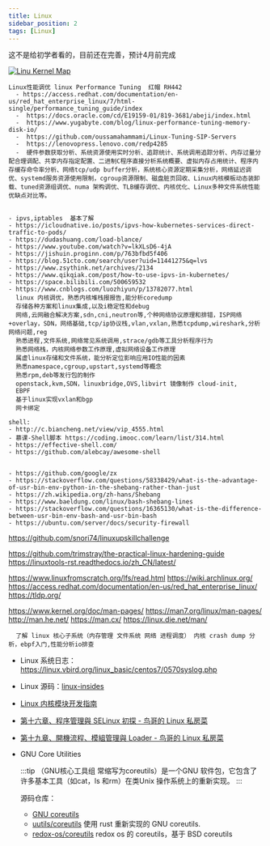 ```yaml
---
title: Linux
sidebar_position: 2
tags: [Linux]
---
```

这不是给初学者看的，目前还在完善，预计4月前完成





  
[![Linu Kernel Map](https://raw.githubusercontent.com/makelinux/linux_kernel_map/main/LKM.svg "Linu Kernel Map")](https://makelinux.github.io/kernel/map/)


```
Linux性能调优 linux Performance Tuning  红帽 RH442
  - https://access.redhat.com/documentation/en-us/red_hat_enterprise_linux/7/html-single/performance_tuning_guide/index
  -  https://docs.oracle.com/cd/E19159-01/819-3681/abeji/index.html
  -  https://www.yugabyte.com/blog/linux-performance-tuning-memory-disk-io/
  -  https://github.com/oussamahammami/Linux-Tuning-SIP-Servers
  -  https://lenovopress.lenovo.com/redp4285
  -  硬件参数获取分析、系统资源使用实时分析、追踪统计、系统调用追踪分析、内存过量分配合理调配、共享内存指定配置、二进制C程序直接分析系统概要、虚拟内存占用统计、程序内存缓存命令率分析、网络tcp/udp buffer分析，系统核心资源定期采集分析，网络延迟调优、systemd服务资源使用限制，cgroup资源限制、磁盘脏页回收、Linux内核模板动态装卸载、tuned资源组调优、numa 架构调优、TLB缓存调优、内核优化、Linux多种文件系统性能优缺点对比等。


- ipvs,iptables  基本了解 
- https://icloudnative.io/posts/ipvs-how-kubernetes-services-direct-traffic-to-pods/
- https://dudashuang.com/load-blance/
- https://www.youtube.com/watch?v=lkXLsD6-4jA
- https://jishuin.proginn.com/p/763bfbd5f406
- https://blog.51cto.com/search/user?uid=11441275&q=lvs
- https://www.zsythink.net/archives/2134
- https://www.qikqiak.com/post/how-to-use-ipvs-in-kubernetes/
- https://space.bilibili.com/500659532
- https://www.cnblogs.com/luozhiyun/p/13782077.html
  linux 内核调优，熟悉内核堆栈报报告,能分析coredump
  存储各种方案和linux集成,以及i稳定性和debug
  网络,云网融合解决方案,sdn,cni,neutron等,个种网络协议原理和排错，ISP网络+overlay，SDN，网络基础,tcp/ip协议栈,vlan,vxlan,熟悉tcpdump,wireshark,分析网络问题,reg
  熟悉进程,文件系统,网络常见系统调用,strace/gdb等工具分析程序行为
  熟悉网络栈，内核网络参数工作原理,虚拟网络设备工作原理
  属虚linux存储和文件系统，能分析定位影响应用IO性能的因素
  熟悉namespace,cgroup,upstart,systemd等概念
  熟悉rpm,deb等发行包的制作
  openstack,kvm,SDN，linuxbridge,OVS,libvirt 镜像制作 cloud-init,
  EBPF
  基于linux实现vxlan和bgp
  网卡绑定

shell: 
- http://c.biancheng.net/view/vip_4555.html
- 慕课-Shell脚本 https://coding.imooc.com/learn/list/314.html
- https://effective-shell.com/
- https://github.com/alebcay/awesome-shell


- https://github.com/google/zx
- https://stackoverflow.com/questions/58338429/what-is-the-advantage-of-usr-bin-env-python-in-the-shebang-rather-than-just
- https://zh.wikipedia.org/zh-hans/Shebang
- https://www.baeldung.com/linux/bash-shebang-lines
- https://stackoverflow.com/questions/16365130/what-is-the-difference-between-usr-bin-env-bash-and-usr-bin-bash
- https://ubuntu.com/server/docs/security-firewall

```












https://github.com/snori74/linuxupskillchallenge

https://github.com/trimstray/the-practical-linux-hardening-guide
https://linuxtools-rst.readthedocs.io/zh_CN/latest/

https://www.linuxfromscratch.org/lfs/read.html
https://wiki.archlinux.org/
https://access.redhat.com/documentation/en-us/red_hat_enterprise_linux/
https://tldp.org/

https://www.kernel.org/doc/man-pages/
https://man7.org/linux/man-pages/
http://man.he.net/
https://man.cx/
https://linux.die.net/man/

      了解 linux 核心子系统（内存管理 文件系统 网络 进程调度） 内核 crash dump 分析，ebpf入门,性能分析io排查

- Linux 系统日志：https://linux.vbird.org/linux_basic/centos7/0570syslog.php
- Linux 源码：[linux-insides](https://github.com/0xAX/linux-insides)
- [Linux 内核模块开发指南](https://sysprog21.github.io/lkmpg/)
- [第十六章、程序管理與 SELinux 初探 - 鸟哥的 Linux 私房菜](https://linux.vbird.org/linux_basic/centos7/0440processcontrol.php)
- [第十九章、開機流程、模組管理與 Loader - 鸟哥的 Linux 私房菜](https://linux.vbird.org/linux_basic/centos7/0510osloader.php)

- GNU Core Utilities

  :::tip
  （GNU核心工具组 常缩写为coreutils）是一个GNU 软件包，它包含了许多基本工具（如cat，ls 和rm）在类Unix 操作系统上的重新实现。
  :::

  源码仓库：

  + [GNU coreutils](https://github.com/coreutils/coreutils)
  + [uutils/coreutils](https://github.com/uutils/coreutils) 使用 rust 重新实现的 GNU coreutils.
  + [redox-os/coreutils](https://github.com/redox-os/coreutils) redox os 的 coreutils，基于 BSD coreutils